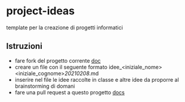 # project-ideas
template per la creazione di progetti informatici

## Istruzioni

- fare fork del progetto corrente [doc](https://guides.github.com/activities/forking/)
- creare un file con il seguente formato idee_<iniziale_nome><iniziale_cognome>_20210208_<ora><minuti><secondi>.md
- inserire nel file le idee raccolte in classe e altre idee da proporre al brainstorming di domani
 - fare una pull request a questo progetto [docs](https://docs.github.com/en/github/collaborating-with-issues-and-pull-requests/creating-a-pull-request-from-a-fork)
